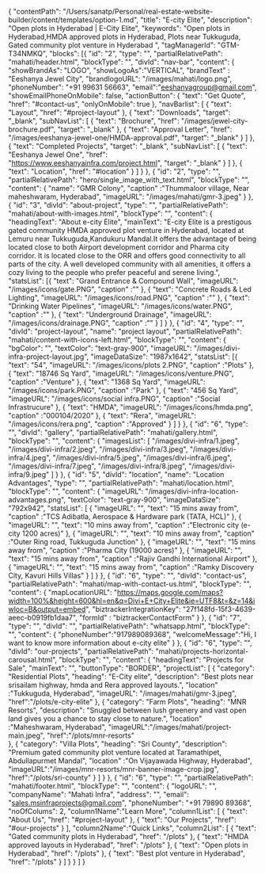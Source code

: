 {
  "contentPath": "/Users/sanatp/Personal/real-estate-website-builder/content/templates/option-1.md",
  "title": "E-city Elite",
  "description": "Open plots in Hyderabad | E-City Elite",
  "keywords": "Open plots in Hyderabad,HMDA approved plots in Hyderabad, Plots near Tukkuguda, Gated community plot venture in Hyderabad ",
  "tagManagerId": "GTM-T34NMKQ",
  "blocks": [{
      "id": "2",
      "type": "",
      "partialRelativePath": "mahati/header.html",
      "blockType": "",
      "divId": "nav-bar",
      "content": {
        "showBrandAs": "LOGO",
        "showLogoAs":"VERTICAL",
        "brandText" : "Eeshanya Jewel City",
        "brandlogoURL": "/images/mahati/logo.png",
        "phoneNumber": "+91 99631 56663",
        "email":"eeshanyagroup@gmail.com",
        "showEmailPhoneOnMobile": false,
        "actionButton": {
            "text": "Get Quote",
            "href": "#contact-us",
            "onlyOnMobile": true
        },
        "navBarlist": [
          {
            "text": "Layout",
            "href": "#project-layout"
          },
          {
            "text": "Downloads",
            "target": "_blank",
            "subNavList": [
              {
                "text": "Brochure",
                "href": "/images/jewel-city-brochure.pdf",
                "target": "_blank"
              },
              {
                "text": "Approval Letter",
                "href": "/images/eeshanya-jewel-one/HMDA-approval.pdf",
                "target": "_blank"
              }
            ]
          },
          {
            "text": "Completed Projects",
            "target": "_blank",
            "subNavList": [
              {
                "text": "Eeshanya Jewel One",
                "href": "https://www.eeshanyainfra.com/project.html",
                "target": "_blank"
              }
            ]
          },
          {
            "text": "Location",
            "href": "#location"
          }
        ]
      }
    },
    {
      "id": "2",
      "type": "",
      "partialRelativePath": "hero/single_image_with_text.html",
      "blockType": "",
      "content": {
        "name": "GMR Colony",
        "caption" :"Thummaloor village, Near maheshwaram, Hyderabad",
        "imageURL": "/images/mahati/gmr-3.jpeg"
      }
    },
    {
      "id": "3",
      "divId": "about-project",
      "type": "",
      "partialRelativePath": "mahati/about-with-images.html",
      "blockType": "",
      "content": {
        "headingText": "About e-city Elite",
        "mainText": "E-city Elite is a prestigous gated community HMDA approved plot venture in Hyderabad, located at Lemuru near Tukkuguda,Kandukuru Mandal.It offers the advantage of being located close to both Airport development corridor and Pharma city corridor. It is located close to the ORR and offers good connectivity to all parts of the city. A well developed community with all amenities, it offers a cozy living to the people who prefer peaceful and serene living.",
        "statsList": [{
            "text": "Grand Entrance & Compound Wall",
            "imageURL": "/images/icons/gate.PNG",
            "caption" :""
          },
          {
            "text": "Concrete Roads & Led Lighting",
            "imageURL": "/images/icons/road.PNG",
            "caption" :""
          },
          {
            "text": "Drinking Water Pipelines",
            "imageURL": "/images/icons/water.PNG",
            "caption" :""
          },
          {
            "text": "Underground Drainage",
            "imageURL": "/images/icons/drainage.PNG",
            "caption" :""
          }
        ]
      }
    },
    {
      "id": "4",
      "type": "",
      "divId": "project-layout",
      "name": "project layout",
      "partialRelativePath": "mahati/content-with-icons-left.html",
      "blockType": "",
      "content": {
        "bgColor": "",
        "textColor": "text-gray-900",
        "imageURL": "/images/divi-infra-project-layout.jpg",
        "imageDataSize": "1987x1642",
        "statsList": [{
            "text": "54",
            "imageURL": "/images/icons/plots 2.PNG",
            "caption" :"Plots"
          },
          {
            "text": "18746 Sq Yard",
            "imageURL": "/images/icons/venture.PNG",
            "caption" :"Venture"
          },
          {
            "text": "1368 Sq Yard",
            "imageURL": "/images/icons/park.PNG",
            "caption" :"Park"
          },
          {
            "text": "456 Sq Yard",
            "imageURL": "/images/icons/social infra.PNG",
            "caption" :"Social Infrastrucure"
          },
          {
            "text": "HMDA",
            "imageURL": "/images/icons/hmda.png",
            "caption" :"000104/2020"
          },
          {
            "text": "Rera",
            "imageURL": "/images/icons/rera.png",
            "caption" :"Approved"
          }
        ]
      }
    },
    {
      "id": "6",
      "type": "",
      "divId": "gallery",
      "partialRelativePath": "mahati/gallery.html",
      "blockType": "",
      "content": {
        "imagesList": [
          "/images/divi-infra/1.jpeg",
          "/images/divi-infra/2.jpeg",
          "/images/divi-infra/3.jpeg",
          "/images/divi-infra/4.jpeg",
          "/images/divi-infra/5.jpeg",
          "/images/divi-infra/6.jpeg",
          "/images/divi-infra/7.jpeg",
          "/images/divi-infra/8.jpeg",
          "/images/divi-infra/9.jpeg"
        ]
      }
    },
    {
      "id": "5",
      "divId": "location",
      "name": "Location Advantages",
      "type": "",
      "partialRelativePath": "mahati/location.html",
      "blockType": "",
      "content": {
        "imageURL": "/images/divi-infra-location-advantages.png",
        "textColor": "text-gray-900",
        "imageDataSize": "792x942",
        "statsList": [
           {
            "imageURL": "",
            "text": "15 mins away from",
            "caption" :"TCS Adibatla, Aerospace & Hardware park (TATA, HCL)"
          },
          {
            "imageURL": "",
            "text": "10 mins away from",
            "caption" :"Electronic city (e-city 1200 acres)"
          },
          {
            "imageURL": "",
            "text": "10 mins away from",
            "caption" :"Outer Ring road, Tukkuguda Junction"
          },
                     {
            "imageURL": "",
            "text": "15 mins away from",
            "caption" :"Pharma City (19000 acres)"
          },
          {
            "imageURL": "",
            "text": "15 mins away from",
            "caption" :"Rajiv Gandhi International Airport"
          },
          {
            "imageURL": "",
            "text": "15 mins away from",
            "caption" :"Ramky Discovery City, Kavuri Hills Villas"
          }
         ]
      }
    },
    {
      "id": "6",
      "type": "",
      "divId": "contact-us",
      "partialRelativePath": "mahati/map-with-contact-us.html",
      "blockType": "",
      "content": {
        "mapLocationURL": "https://maps.google.com/maps?width=100%&height=600&hl=en&q=Divi+E+City+Elite&ie=UTF8&t=&z=14&iwloc=B&output=embed",
        "biztrackerIntegrationKey": "27f148fd-15f3-4639-aeec-b0919fb1daa7",
        "formId" : "biztrackerContactForm"
      }
    },
    {
      "id": "7",
      "type": "",
      "divId": "",
      "partialRelativePath": "whatsapp.html",
      "blockType": "",
      "content": {
        "phoneNumber":"917989089368",
        "welcomeMessage":"Hi, I want to know more information about e-city elite"
      }
    },
    {
      "id": "6",
      "type": "",
      "divId": "our-projects",
      "partialRelativePath": "mahati/projects-horizontal-carousal.html",
      "blockType": "",
      "content": {
        "headingText": "Projects for Sale",
        "mainText": "",
        "buttonType": "BORDER",
        "projectList": [
          {
            "category": "Residential Plots",
            "heading": "E-City elite",
            "description": "Best plots near srisailam highway, hmda and Rera approved layouts.",
            "location" :"Tukkuguda, Hyderabad",
            "imageURL": "/images/mahati/gmr-3.jpeg",
            "href":"/plots/e-city-elite"
          },
          {
            "category": "Farm Plots",
            "heading": "MNR Resorts",
            "description": "Snuggled between lush greenery and vast open land gives you a chance to stay close to nature.",
            "location" :"Maheshwaram, Hyderabad",
            "imageURL":"/images/mahati/project-main.jpeg",
            "href":"/plots/mnr-resorts"          
          },
          {
            "category": "Villa Plots",
            "heading": "Sri County",
            "description": "Premium gated community plot venture located at Taramathipet, Abdullapurmet Mandal",
            "location" :"On Vijayawada Highway, Hyderabad",
            "imageURL":"/images/mnr-resorts/mnr-banner-image-crop.jpg",
            "href":"/plots/sri-county"
          }
        ]
      }
    },
    {
      "id": "6",
      "type": "",
      "partialRelativePath": "mahati/footer.html",
      "blockType": "",
      "content": {
        "logoURL": "",
        "companyName": "Mahati Infra",
        "address": "",
        "email": "sales.msinfraprojects@gmail.com",
        "phoneNumber": "+91 79890 89368",
        "noOfColums": 2,
        "column1Name":"Learn More",
        "column1List": [
        {
            "text": "About Us",
            "href": "#project-layout"
          },
          {
            "text": "Our Projects",
            "href": "#our-projects"
          }
        ],
        "column2Name":"Quick Links",
        "column2List": [
          {
            "text": "Gated community plots in Hyderabad",
            "href": "/plots"
          },
          {
            "text": "HMDA approved layouts in Hyderabad",
            "href": "/plots"
          },
          {
            "text": "Open plots in Hyderabad",
            "href": "/plots"
          },
          {
            "text": "Best plot venture in Hyderabad",
            "href": "/plots"
          }
        ]
      }
    }
  ]
}
